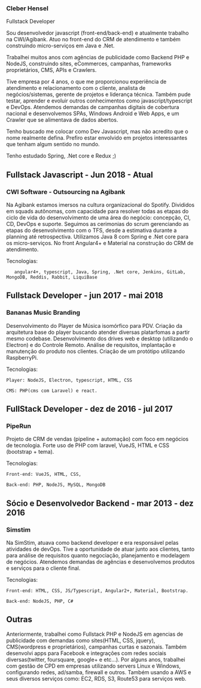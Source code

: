 ### Cleber Hensel
Fullstack Developer

Sou desenvolvedor javascript (front-end/back-end) e atualmente trabalho na CWI/Agibank. Atuo no front-end do CRM de atendimento e também construindo micro-serviços em Java e .Net.

Trabalhei muitos anos com agências de publicidade como Backend PHP e NodeJS, construindo sites, eCommerces, campanhas, frameworks proprietários, CMS, APIs e Crawlers.

Tive empresa por 4 anos, o que me proporcionou experiência de atendimento e relacionamento com o cliente, analista de negócios/sistemas, gerente de projetos e liderança técnica. Também pude testar, aprender e evoluir outros conhecimentos como javascript/typescript e DevOps. Atendemos demandas de campanhas digitais de cobertura nacional e desenvolvemos SPAs, Windows Android e Web Apps, e um Crawler que se alimentava de dados abertos.

Tenho buscado me colocar como Dev Javascript, mas não acredito que o nome realmente defina.
Prefiro estar envolvido em projetos interessantes que tenham algum sentido no mundo.

Tenho estudado Spring, .Net core e Redux ;)

## Fullstack Javascript - Jun 2018 - Atual
### CWI Software - Outsourcing na Agibank
Na Agibank estamos imersos na cultura organizacional do Spotify. Divididos em squads autônomas, com capacidade para resolver todas as etapas do ciclo de vida do desenvolvimento de uma área do negócio: concepção, CI, CD, DevOps e suporte.
Seguimos as cerimonias do scrum gerenciando as etapas do desenvolvimento com o TFS, desde a estimativa durante a planning até retrospectiva.
Utilizamos Java 8 com Spring e .Net core para os micro-serviços. No front Angular4+ e Material na construção do CRM de atendimento.

Tecnologias:
       
       angular4+, typescript, Java, Spring, .Net core, Jenkins, GitLab, MongoDB, Reddis, Rabbit, LiquiBase

## Fullstack Developer - jun 2017 - mai 2018
### Bananas Music Branding
Desenvolvimento do Player de Música isomórfico para PDV. Criação da arquitetura base do player buscando atender diversas platarfomas a partir mesmo codebase. Desenvolvimento dos drives web e desktop (utilizando o Electron) e do Controle Remoto.
Análise de requisitos, implantação e manutenção do produto nos clientes. Criação de um protótipo utilizando RaspberryPi.

Tecnologias:

    Player: NodeJS, Electron, typescript, HTML, CSS

    CMS: PHP(cms com Laravel) e react.


## FullStack Developer - dez de 2016 - jul 2017
### PipeRun
Projeto de CRM de vendas (pipeline + automação) com foco em negócios de tecnologia.
Forte uso de PHP com laravel, VueJS, HTML e CSS (bootstrap + tema).

Tecnologias:
    
    Front-end: VueJS, HTML, CSS,
    
    Back-end: PHP, NodeJS, MySQL, MongoDB


## Sócio e Desenvolvedor Backend - mar 2013 - dez 2016
### Simstim
Na SimStim, atuava como backend developer e era responsável pelas atividades de devOps. Tive a oportunidade de atuar junto aos clientes, tanto para análise de requisitos quanto negociação, planejamento e modelagem de negócios. Atendemos demandas de agências e desenvolvemos produtos e serviços para o cliente final.

Tecnologias:
    
    Front-end: HTML, CSS, JS/Typescript, Angular2+, Material, Bootstrap.
    
    Back-end: NodeJS, PHP, C#

## Outras
Anteriormente, trabalhei como Fullstack PHP e NodeJS em agencias de publicidade com demandas como sites(HTML, CSS, jquery), CMS(wordpress e proprietários), campanhas curtas e sazonais.
Também desenvolvi apps para Facebook e integrações com redes sociais diversas(twitter, foursquare, google+ e etc...).
Por alguns anos, trabalhei com gestão de CPD em empresas utilizando servers Linux e Windows, configurando redes, ad/samba, firewall e outros.
Também usando a AWS e seus diversos serviços como: EC2, RDS, S3, Route53 para serviços web.
